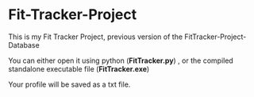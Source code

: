 # Fit-Tracker-Project

This is my Fit Tracker Project, previous version of the FitTracker-Project-Database

You can either open it using python (**FitTracker.py**) , or the compiled standalone executable file (**FitTracker.exe**)

Your profile will be saved as a txt file.
